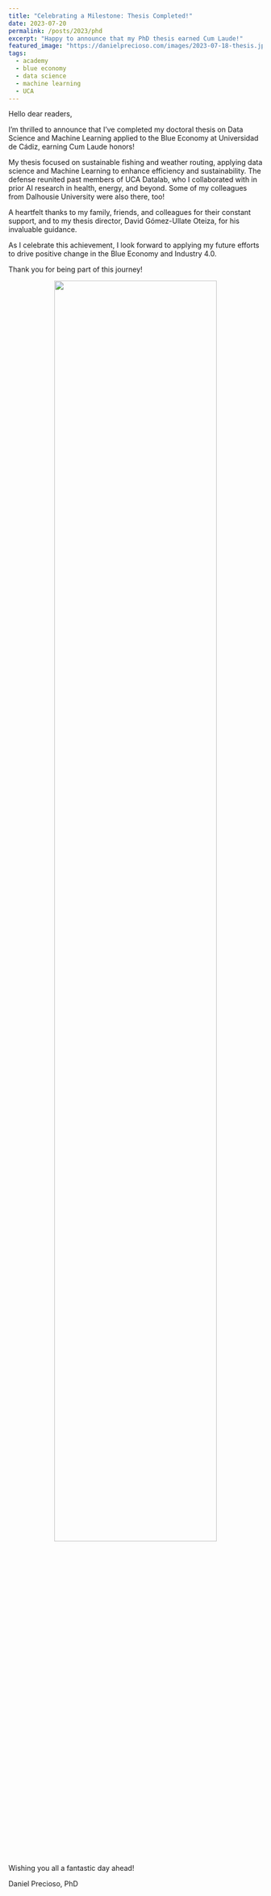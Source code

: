 ```yaml
---
title: "Celebrating a Milestone: Thesis Completed!"
date: 2023-07-20
permalink: /posts/2023/phd
excerpt: "Happy to announce that my PhD thesis earned Cum Laude!"
featured_image: "https://danielprecioso.com/images/2023-07-18-thesis.jpg"
tags:
  - academy
  - blue economy
  - data science
  - machine learning
  - UCA
---
```


Hello dear readers,

I’m thrilled to announce that I’ve completed my doctoral thesis on Data Science and Machine Learning applied to the Blue Economy at Universidad de Cádiz, earning Cum Laude honors!

My thesis focused on sustainable fishing and weather routing, applying data science and Machine Learning to enhance efficiency and sustainability. The defense reunited past members of UCA Datalab, who I collaborated with in prior AI research in health, energy, and beyond. Some of my colleagues from Dalhousie University were also there, too!

A heartfelt thanks to my family, friends, and colleagues for their constant support, and to my thesis director, David Gómez-Ullate Oteiza, for his invaluable guidance.

As I celebrate this achievement, I look forward to applying my future efforts to drive positive change in the Blue Economy and Industry 4.0.

Thank you for being part of this journey!

<p align="center"><img src="{{ page.featured_image }}" width="80%"/></p>

Wishing you all a fantastic day ahead!

Daniel Precioso, PhD
